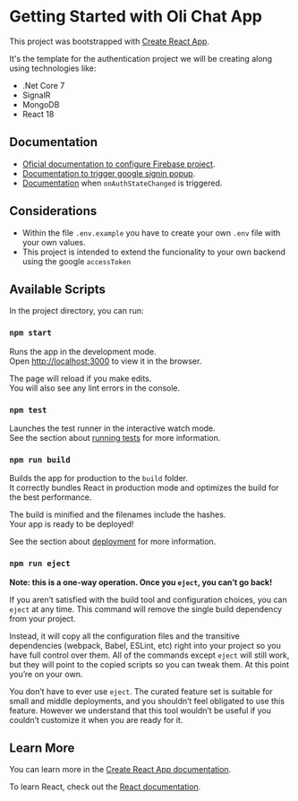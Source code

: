 # Getting Started with Oli Chat App

This project was bootstrapped with [Create React App](https://github.com/facebook/create-react-app).

It's the template for the authentication project we will be creating along using technologies like:
- .Net Core 7
- SignalR
- MongoDB
- React 18

## Documentation

- [Oficial documentation to configure Firebase project](https://firebase.google.com/docs/web/setup).
- [Documentation to trigger google signin popup](https://firebase.google.com/docs/auth/web/google-signin).
- [Documentation](https://firebase.google.com/docs/auth/web/manage-users) when `onAuthStateChanged` is triggered.

## Considerations
- Within the file `.env.example` you have to create your own `.env` file with your own values.
- This project is intended to extend the funcionality to your own backend using the google `accessToken`

## Available Scripts

In the project directory, you can run:

### `npm start`

Runs the app in the development mode.\
Open [http://localhost:3000](http://localhost:3000) to view it in the browser.

The page will reload if you make edits.\
You will also see any lint errors in the console.

### `npm test`

Launches the test runner in the interactive watch mode.\
See the section about [running tests](https://facebook.github.io/create-react-app/docs/running-tests) for more information.

### `npm run build`

Builds the app for production to the `build` folder.\
It correctly bundles React in production mode and optimizes the build for the best performance.

The build is minified and the filenames include the hashes.\
Your app is ready to be deployed!

See the section about [deployment](https://facebook.github.io/create-react-app/docs/deployment) for more information.

### `npm run eject`

**Note: this is a one-way operation. Once you `eject`, you can’t go back!**

If you aren’t satisfied with the build tool and configuration choices, you can `eject` at any time. This command will remove the single build dependency from your project.

Instead, it will copy all the configuration files and the transitive dependencies (webpack, Babel, ESLint, etc) right into your project so you have full control over them. All of the commands except `eject` will still work, but they will point to the copied scripts so you can tweak them. At this point you’re on your own.

You don’t have to ever use `eject`. The curated feature set is suitable for small and middle deployments, and you shouldn’t feel obligated to use this feature. However we understand that this tool wouldn’t be useful if you couldn’t customize it when you are ready for it.

## Learn More

You can learn more in the [Create React App documentation](https://facebook.github.io/create-react-app/docs/getting-started).

To learn React, check out the [React documentation](https://reactjs.org/).
